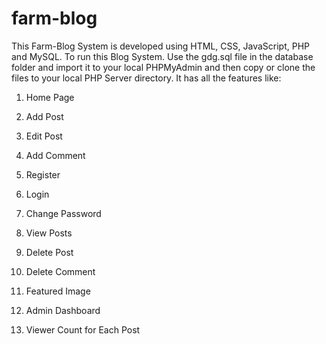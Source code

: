 # farm-blog
This Farm-Blog System is developed using HTML, CSS, JavaScript, PHP and MySQL.
To run this Blog System. Use the gdg.sql file in the database folder and import it to your local PHPMyAdmin and then copy or clone the files to your local PHP Server directory.
It has all the features like:
1) Home Page
2) Add Post
3) Edit Post

4) Add Comment
5) Register
6) Login
7) Change Password
8) View Posts
9) Delete Post
10) Delete Comment
11) Featured Image
12) Admin Dashboard
13) Viewer Count for Each Post
